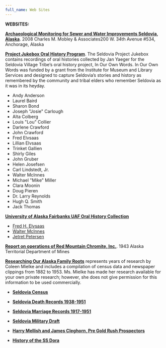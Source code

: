 ```yaml
---
full_name: Web Sites
---
```

**WEBSITES:**

[**Archaeological Monitoring for Sewer and Water Improvements Seldovia, Alaska**](https://www.arlis.org/docs/vol1/L/430057139.pdf).  2008 Charles M. Mobley & Associates200 W. 34th Avenue #534, Anchorage, Alaska 

[**Project Jukebox Oral History Program**](https://jukebox.uaf.edu/site7/seldovia).
The Seldovia Project Jukebox contains recordings of oral histories collected by Jan Yaeger for the Seldovia Village Tribe’s oral history project, In Our Own Words. In Our Own Words was funded by a grant from the Institute for Museum and Library Services and designed to capture Seldovia’s stories and history as remembered by the community and tribal elders who remember Seldovia as it was in its heyday. 

+ Andy Anderson 
+ Laurel Baird 
+ Sharon Bond 
+ Joseph "Josie" Carlough 
+ Alta Colberg 
+ Louis "Lou" Collier 
+ Darlene Crawford 
+ John Crawford 
+ Fred Elvsaas 
+ Lillian Elvsaas 
+ Trinket Gallien 
+ Shirly Giles 
+ John Gruber 
+ Helen Josefsen 
+ Carl Lindstedt, Jr. 
+ Walter McInnes 
+ Michael "Mike" Miller 
+ Clara Moonin 
+ Doug Pieren 
+ Dr. Larry Reynolds 
+ Hugh Q. Smith 
+ Jack Thomas 

[**University of Alaska Fairbanks UAF Oral History Collection**](http://oralhistory.library.uaf.edu/)
+ [Fred H. Elvsaas](http://oralhistory.library.uaf.edu/2008/2008-21_PT._1_SIDE_A.mp3)  
+ [Walter McInnes](http://oralhistory.library.uaf.edu/2008/2008-20_SIDE_A.mp3)
+ [Jetret Petersen](https://jlc-web.uaa.alaska.edu/client/en_US/uaf/search/detailnonmodal/ent:$002f$002fSD_ILS$002f0$002fSD_ILS:3841555/one?qu=Petersen%2C+Jetret+Stryker%2C+1895-1992.&lm=UAF-ORAL&rt=false%7C%7C%7CSUBJECT%7C%7C%7CSubject)

[**Report on operations of Red Mountain Chromite, Inc.**](https://dggs.alaska.gov/pubs/id/881). 1943 Alaska Territorial Department of Mines  

[**Researching Our Alaska Family Roots**](https://sites.rootsweb.com/~coleen/south_central_alaska.html)  represents years of research by Coleen Mielke and includes a compilation of census data and newspaper clippings from 1882 to 1953. Ms. Mielke has made her research available for your own private research; however, she does not give permission for this information to be used commercially.

 - [**Seldovia Census**](https://freepages.rootsweb.com/%7Ecoleen/genealogy/seldovia.html)
 
 - [**Seldovia Death Records 1938-1951**](https://freepages.rootsweb.com/%7Ecoleen/genealogy/seldovia_death.html)

 - [**Seldovia Marriage Records 1917-1951**](https://freepages.rootsweb.com/%7Ecoleen/genealogy/seldovia_marriage.html)

 - [**Seldovia Military Draft**](https://sites.rootsweb.com/%7Ecoleen/seldovia_draft.html)

 - [**Harry Mellish and James Cleghorn, Pre Gold Rush Prospectors**](https://freepages.rootsweb.com/%7Ecoleen/genealogy/mellish.html)

- [**History of the SS Dora**](https://freepages.rootsweb.com/%7Ecoleen/genealogy/dora.html)

